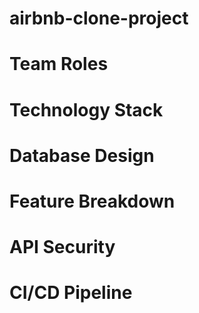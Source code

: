 # airbnb-clone-project

# Team Roles

# Technology Stack

# Database Design

# Feature Breakdown

# API Security

# CI/CD Pipeline

